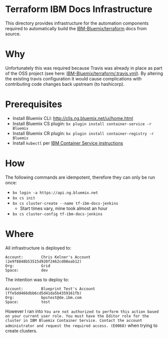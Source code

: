 # Terraform IBM Docs Infrastructure

This directory provides infrastructure for the automation components required to automatically build the [IBM-Bluemix/terraform](https://github.com/IBM-Bluemix/terraform) docs from source.

# Why

Unfortunately this was required because Travis was already in place as part of the OSS project (see here: [IBM-Bluemix/terraform/.travis.yml](https://github.com/IBM-Bluemix/terraform/blob/provider/ibm-cloud/.travis.yml)). By altering the existing travis configuration it would cause complications with contributing code changes back upstream (to hashicorp).

# Prerequisites

- Install Bluemix CLI: http://clis.ng.bluemix.net/ui/home.html
- Install Bluemix CS plugin: `bx plugin install container-service -r Bluemix`
- Install Bluemix CR plugin: `bx plugin install container-registry -r Bluemix`
- Install `kubectl` per [IBM Container Service instructions](https://console.ng.bluemix.net/docs/containers/cs_tutorials.html#cs_tutorials)

# How

The following commands are idempotent, therefore they can only be run once:

- `bx login -a https://api.ng.bluemix.net`
- `bx cs init`
- `bx cs cluster-create --name tf-ibm-docs-jenkins`
  - Start times vary, mine took almost an hour
- `bx cs cluster-config tf-ibm-docs-jenkins`

# Where

All infrastructure is deployed to:
```
Account:        Chris Kelner's Account (2e9f8848b53515d920f2462cd08eab12)
Org:            Grid
Space:          dev
```

The intention was to deploy to:
```
Account:        Blueprint Test's Account (ffe5dd466dbb6cd5d41da5b4359161fb)
Org:            bpstest@de.ibm.com
Space:          test
```

However I ran into `You are not authorized to perform this action based on your current user role. You must have the Editor role for the cluster in IBM Bluemix Container Service. Contact the account administrator and request the required access. (E0068)` when trying to create clusters.
